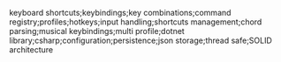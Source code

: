 keyboard shortcuts;keybindings;key combinations;command registry;profiles;hotkeys;input handling;shortcuts management;chord parsing;musical keybindings;multi profile;dotnet library;csharp;configuration;persistence;json storage;thread safe;SOLID architecture
